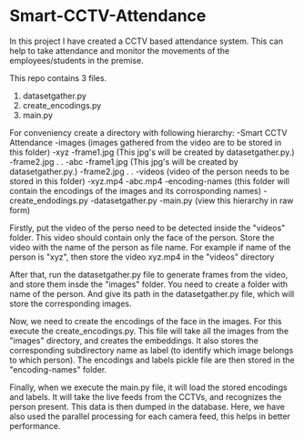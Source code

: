 # Smart-CCTV-Attendance
In this project I have created a CCTV based attendance system. This can help to take attendance and monitor the movements of the employees/students in the premise.

This repo contains 3 files. 
1. datasetgather.py
2. create_encodings.py
3. main.py

For conveniency create a directory with following hierarchy:
-Smart CCTV Attendance
  -images (images gathered from the video are to be stored in this folder)
    -xyz
      -frame1.jpg     (This jpg's will be created by datasetgather.py.)
      -frame2.jpg
      .
      .
    -abc
      -frame1.jpg     (This jpg's will be created by datasetgather.py.)
      -frame2.jpg
      .
      .
  -videos (video of the person needs to be stored in this folder)
    -xyz.mp4
    -abc.mp4
  -encoding-names (this folder will contain the encodings of the images and its corrosponding names)
  -create_endodings.py
  -datasetgather.py
  -main.py
(view this hierarchy in raw form)
  
Firstly, put the video of the perso need to be detected inside the "videos" folder. This video should contain only the face of the person.
Store the video with the name of the person as file name. For example if name of the person is "xyz", then store the video xyz.mp4 in the
"videos" directory

After that, run the datasetgather.py file to generate frames from the video, and store them insde the "images" folder. You need to create a 
folder with name of the person. And give its path in the datasetgather.py file, which will store the corresponding images.

Now, we need to create the encodings of the face in the images. For this execute the create_encodings.py. This file will take all the images
from the "images" directory, and creates the embeddings. It also stores the corresponding subdirectory name as label (to identify which image
belongs to which person). The encodings and labels pickle file are then stored in the "encoding-names" folder.

Finally, when we execute the main.py file, it will load the stored encodings and labels. It will take the live feeds from the CCTVs, and
recognizes the person present. This data is then dumped in the database. Here, we have also used the parallel processing for each camera 
feed, this helps in better performance.

